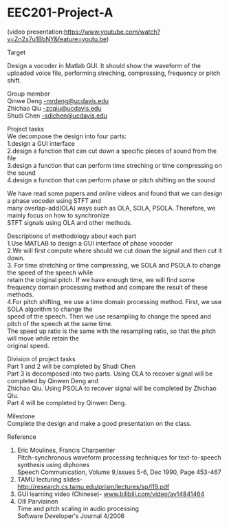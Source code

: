 # EEC201-Project-A
(video presentation:https://www.youtube.com/watch?v=Zn2x7u1BbNY&feature=youtu.be)

Target

Design a vocoder in Matlab GUI. It should show the waveform of the uploaded voice file, 
performing streching, compressing, frequency or pitch shift. 

Group member\
Qinwe Deng   -mrdeng@ucdavis.edu\
Zhichao Qiu  -zcqiu@ucdavis.edu\
Shudi Chen   -sdichen@ucdavis.edu

Project tasks\
We decompose the design into four parts:\
  1.design a GUI interface\
  2.design a function that can cut down a specific pieces of sound from the file\
  3.design a function that can perform time streching or time compressing on the sound\
  4.design a function that can perform phase or pitch shifting on the sound
 
 We have read some papers and online videos and found that we can design a phase vocoder using STFT and\
 many overlap-add(OLA) ways such as OLA, SOLA, PSOLA. Therefore, we mainly focus on how to synchronize \
 STFT signals using OLA and other methods.
 
 Descriptions of methodology about each part\
  1.Use MATLAB to design a GUI interface of phase vocoder\
  2.We will first compute where should we cut down the signal and then cut it down.\
  3. For time stretching or time compressing, we SOLA and PSOLA to change the speed of the speech while\
  retain the original pitch. If we have enough time, we will find some frequency domain processing method 
  and compare the result of these methods.\
  4.For pitch shifting, we use a time domain processing method. First, we use SOLA algorithm to change the\
  speed of the speech. Then we use resampling to change the speed and pitch of the speech at the same time.\
  The speed up ratio is the same with the resampling ratio, so that the pitch will move while retain the\
  original speed.
   
 Division of project tasks\
  Part 1 and 2 will be completed by Shudi Chen\
  Part 3 is decomposed into two parts. Using OLA to recover signal will be completed by Qinwen Deng and\
  Zhichao Qiu. Using PSOLA to recover signal will be completed by Zhichao Qiu.\
  Part 4 will be completed by Qinwen Deng.
  
  Milestone\
  Complete the design and make a good presentation on the class.
 
 Reference
 1. Eric Moulines, Francis Charpentier\
    Pitch-synchronous waveform processing techniques for text-to-speech synthesis using diphones\
    Speech Communication, Volume 9,Issues 5-6, Dec 1990, Page 453-467
 2. TAMU lecturing slides-http://research.cs.tamu.edu/prism/lectures/sp/l19.pdf
 3. GUI learning video (Chinese)- www.bilibili.com/video/av14841464
 4. Olli Parviainen\
    Time and pitch scaling in audio processing\
    Software Developer's Journal 4/2006

